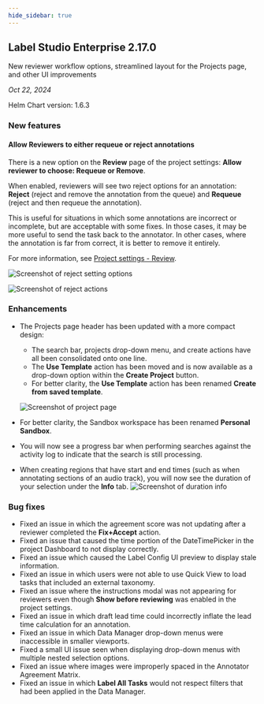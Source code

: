 ```yaml
---
hide_sidebar: true
---
```


## Label Studio Enterprise 2.17.0

<div class="onprem-highlight">New reviewer workflow options, streamlined layout for the Projects page, and other UI improvements </div>

*Oct 22, 2024*

Helm Chart version: 1.6.3

### New features

#### Allow Reviewers to either requeue or reject annotations

There is a new option on the **Review** page of the project settings: **Allow reviewer to choose: Requeue or Remove**.

When enabled, reviewers will see two reject options for an annotation: **Reject** (reject and remove the annotation from the queue) and **Requeue** (reject and then requeue the annotation).

This is useful for situations in which some annotations are incorrect or incomplete, but are acceptable with some fixes. In those cases, it may be more useful to send the task back to the annotator. In other cases, where the annotation is far from correct, it is better to remove it entirely. 

For more information, see [Project settings - Review](project_settings_lse#Review).

![Screenshot of reject setting options](/images/releases/2_17_0_review_settings.png)

![Screenshot of reject actions](/images/releases/2_17_0_review_actions.png)

### Enhancements

- The Projects page header has been updated with a more compact design:
    - The search bar, projects drop-down menu, and create actions have all been consolidated onto one line.
    - The **Use Template** action has been moved and is now available as a drop-down option within the **Create Project** button.
    - For better clarity, the **Use Template** action has been renamed **Create from saved template**.

   ![Screenshot of project page](/images/releases/2_17_0_project_page.png) 
- For better clarity, the Sandbox workspace has been renamed **Personal Sandbox**.
- You will now see a progress bar when performing searches against the activity log to indicate that the search is still processing.
- When creating regions that have start and end times (such as when annotating sections of an audio track), you will now see the duration of your selection under the **Info** tab.
    ![Screenshot of duration info](/images/releases/2_17_0_duration.png)

### Bug fixes

- Fixed an issue in which the agreement score was not updating after a reviewer completed the **Fix+Accept** action.
- Fixed an issue that caused the time portion of the DateTimePicker in the project Dashboard to not display correctly.
- Fixed an issue which caused the Label Config UI preview to display stale information. 
- Fixed an issue in which users were not able to use Quick View to load tasks that included an external taxonomy.
- Fixed an issue where the instructions modal was not appearing for reviewers even though **Show before reviewing** was enabled in the project settings.
- Fixed an issue in which draft lead time could incorrectly inflate the lead time calculation for an annotation.
- Fixed an issue in which Data Manager drop-down menus were inaccessible in smaller viewports.
- Fixed a small UI issue seen when displaying drop-down menus with multiple nested selection options.
- Fixed an issue where images were improperly spaced in the Annotator Agreement Matrix.
- Fixed an issue in which **Label All Tasks** would not respect filters that had been applied in the Data Manager.

